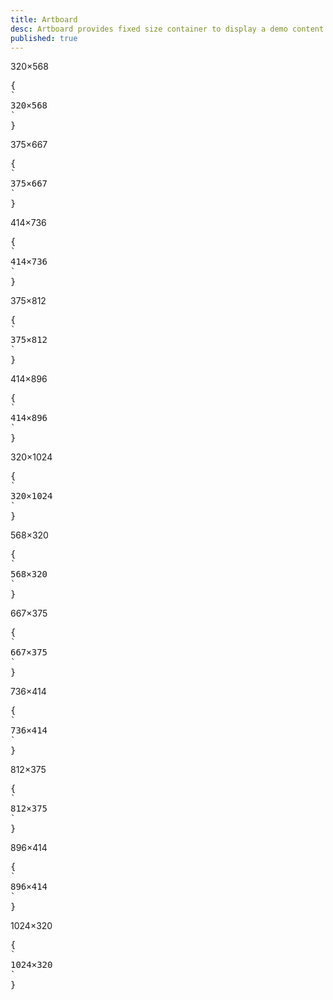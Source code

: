 ```yaml
---
title: Artboard
desc: Artboard provides fixed size container to display a demo content on mobile size.
published: true
---
```


<script>
  import Component from "@components/Component.svelte"
</script>

<Component title="Artboard">
<div class="artboard phone-1 artboard-demo">320&times;568</div>
<pre slot="html">{
`<div class="artboard phone-1 artboard-demo">320&times;568</div>`
}</pre>
</Component>

<Component title="Artboard">
<div class="artboard phone-2 artboard-demo">375&times;667</div>
<pre slot="html">{
`<div class="artboard phone-2 artboard-demo">375&times;667</div>`
}</pre>
</Component>

<Component title="Artboard">
<div class="artboard phone-3 artboard-demo">414&times;736</div>
<pre slot="html">{
`<div class="artboard phone-3 artboard-demo">414&times;736</div>`
}</pre>
</Component>

<Component title="Artboard">
<div class="artboard phone-4 artboard-demo">375&times;812</div>
<pre slot="html">{
`<div class="artboard phone-4 artboard-demo">375&times;812</div>`
}</pre>
</Component>

<Component title="Artboard">
<div class="artboard phone-5 artboard-demo">414&times;896</div>
<pre slot="html">{
`<div class="artboard phone-5 artboard-demo">414&times;896</div>`
}</pre>
</Component>

<Component title="Artboard">
<div class="artboard phone-6 artboard-demo">320&times;1024</div>
<pre slot="html">{
`<div class="artboard phone-6 artboard-demo">320&times;1024</div>`
}</pre>
</Component>

<Component title="Artboard horizontal">
<div class="artboard artboard-horizontal phone-1 artboard-demo">568&times;320</div>
<pre slot="html">{
`<div class="artboard phone-1 artboard-demo">568&times;320</div>`
}</pre>
</Component>

<Component title="Artboard horizontal">
<div class="artboard artboard-horizontal phone-2 artboard-demo">667&times;375</div>
<pre slot="html">{
`<div class="artboard phone-2 artboard-demo">667&times;375</div>`
}</pre>
</Component>

<Component title="Artboard horizontal">
<div class="artboard artboard-horizontal phone-3 artboard-demo">736&times;414</div>
<pre slot="html">{
`<div class="artboard phone-3 artboard-demo">736&times;414</div>`
}</pre>
</Component>

<Component title="Artboard horizontal">
<div class="artboard artboard-horizontal phone-4 artboard-demo">812&times;375</div>
<pre slot="html">{
`<div class="artboard phone-4 artboard-demo">812&times;375</div>`
}</pre>
</Component>

<Component title="Artboard horizontal">
<div class="artboard artboard-horizontal phone-5 artboard-demo">896&times;414</div>
<pre slot="html">{
`<div class="artboard phone-5 artboard-demo">896&times;414</div>`
}</pre>
</Component>

<Component title="Artboard horizontal">
<div class="artboard artboard-horizontal phone-6 artboard-demo">1024&times;320</div>
<pre slot="html">{
`<div class="artboard phone-6 artboard-demo">1024&times;320</div>`
}</pre>
</Component>
